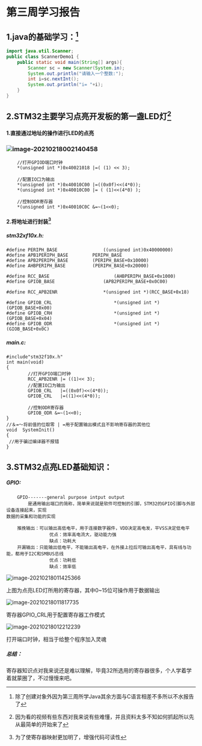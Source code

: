# 第三周学习报告

## 1.java的基础学习：[^1]

```java
import java.util.Scanner;
public class ScannerDemo1 {
    public static void main(String[] args){
        Scanner sc = new Scanner(System.in);
        System.out.println("请输入一个整数:");
        int i=sc.nextInt();
        System.out.println("i= "+i);
    }
}
```

[^1]:除了创建对象外因为第三周所学Java其余方面与C语言相差不多所以不水报告了

## 2.STM32主要学习点亮开发板的第一盏LED灯[^2]

#### 1.直接通过地址的操作进行LED的点亮

### ![image-20210218002140458](C:\Users\hxd\AppData\Roaming\Typora\typora-user-images\image-20210218002140458.png)

```
	//打开GPIOD端口时钟
	*(unsigned int *)0x40021018 |=( (1) << 3);
	
	//配置IO口为输出
	*(unsigned int *)0x40010C00 |=((0x0f)<<(4*0));
	*(unsigned int *)0x40010C00 |= ( (1)<<(4*0) );
	
	//控制ODR寄存器
	*(unsigned int *)0x40010C0C &=~(1<<0);
```

#### 2.将地址进行封装[^3]

##### stm32xf10x.h:

```
#define PERIPH_BASE					((unsigned int)0x40000000)
#define APB1PERIPH_BASE			PERIPH_BASE
#define APB2PERIPH_BASE			(PERIPH_BASE+0x10000)
#define AHBPERIPH_BASE			(PERIPH_BASE+0x20000)

#define RCC_BASE						(AHBPERIPH_BASE+0x1000)
#define GPIOB_BASE					(APB2PERIPH_BASE+0x0C00)

#define RCC_APB2ENR					*(unsigned int *)(RCC_BASE+0x18)
	
#define GPIOB_CRL						*(unsigned int *)(GPIOB_BASE+0x00)
#define GPIOB_CRH						*(unsigned int *)(GPIOB_BASE+0x04)
#define GPIOB_ODR						*(unsigned int *)(GIOB_BASE+0x0C)	
```

##### main.c:

```
#include"stm32f10x.h"
int main(void)		
{
		//打开GPIO端口时钟
		RCC_APB2ENR |= ((1)<< 3);
		//配置IO口为输出
		GPIOB_CRL	|=((0x0f)<<(4*0));
		GPIOB_CRL	|=((1)<<(4*0));

		//控制ODR寄存器
		GPIOB_ODR &=~(1<<0);
}
//＆=〜将前值的位取零 | =用于配置输出模式且不影响寄存器的其他位
void  SystemInit()
{
 //用于骗过编译器不报错      
}
```



[^2]:因为看的视频有些东西对我来说有些难懂，并且资料太多不知如何抓起所以先从最简单的开始来了
[^3]:为了使寄存器映射更加明了，增强代码可读性

## 3.STM32点亮LED基础知识：



##### GPIO:

```
	GPIO-------general purpose intput output
		是通用输出端口的简称，简单来说就是软件可控制的引脚，STM32的GPIO引脚与外部设备连接起来，实现
数据的采集和功能的实现

	推挽输出：可以输出高低电平，用于连接数字器件，VDD决定高电发，平VSS决定低电平
		        优点：效率高电流大，驱动能力强
		        缺点：功耗大
	开漏输出：只能输出低电平，不能输出高电平，在外接上拉后可输出高电平，具有线与功能，都用于I2C和SMBUS总线
		        优点：功耗低
		        缺点：效率低
```



![image-20210218011425366](C:\Users\hxd\AppData\Roaming\Typora\typora-user-images\image-20210218011425366.png)

上图为点亮LED灯所用的寄存器，其中0~15位可操作用于数据输出









![image-20210218011817735](C:\Users\hxd\AppData\Roaming\Typora\typora-user-images\image-20210218011817735.png)

寄存器GPIO_CRL用于配置寄存器工作模式



![image-20210218012212239](C:\Users\hxd\AppData\Roaming\Typora\typora-user-images\image-20210218012212239.png)

打开端口时钟，相当于给整个程序加入灵魂



##### 总结：

​			寄存器知识点对我来说还是难以理解，毕竟32所选用的寄存器很多，个人学着学着就蒙圈了，不过慢慢来吧。